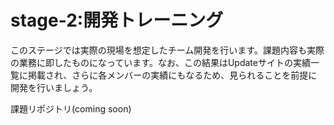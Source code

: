 # stage-2:開発トレーニング

このステージでは実際の現場を想定したチーム開発を行います。課題内容も実際の業務に即したものになっています。なお、この結果はUpdateサイトの実績一覧に掲載され、さらに各メンバーの実績にもなるため、見られることを前提に開発を行いましょう。

課題リポジトリ\(coming soon\)

